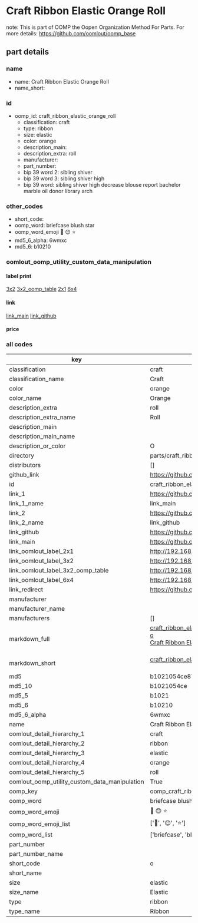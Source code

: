 # Craft Ribbon Elastic Orange Roll  

note: This is part of OOMP the Oopen Organization Method For Parts. For more details: https://github.com/oomlout/oomp_base

##  part details
  







### name
* name: Craft Ribbon Elastic Orange Roll
* name_short: 
### id
* oomp_id: craft_ribbon_elastic_orange_roll
  * classification: craft
  * type: ribbon
  * size: elastic
  * color: orange
  * description_main: 
  * description_extra: roll
  * manufacturer: 
  * part_number: 
  * bip 39 word 2: sibling shiver
  * bip 39 word 3: sibling shiver high
  * bip 39 word: sibling shiver high decrease blouse report bachelor marble oil donor library arch

### other_codes
* short_code: 
* oomp_word: briefcase blush star
* oomp_word_emoji :briefcase: :blush: :star:
* md5_6_alpha: 6wmxc
* md5_6: b10210






### oomlout_oomp_utility_custom_data_manipulation
#### label print
[3x2](http://192.168.1.245:1112/?label=oomp%206wmxc)
[3x2_oomp_table](http://192.168.1.108:1112/?label=oomp%206wmxc)
[2x1](http://192.168.1.242:1112/?label=oomp%206wmxc)
[6x4](http://192.168.1.55:1112/?label=oomp%206wmxc)    

#### link

[link_main](https://github.com/oomlout/oomlout_oomp_version_1_messy/tree/main/parts/craft_ribbon_elastic_orange_roll) [link_github](https://github.com/oomlout/oomlout_oomp_version_1_messy/tree/main/parts/craft_ribbon_elastic_orange_roll)                             

#### price







### all codes 
| key | value |  
| --- | --- |  
| classification | craft |  
| classification_name | Craft |  
| color | orange |  
| color_name | Orange |  
| description_extra | roll |  
| description_extra_name | Roll |  
| description_main |  |  
| description_main_name |  |  
| description_or_color | O  |  
| directory | parts/craft_ribbon_elastic_orange_roll |  
| distributors | [] |  
| github_link | https://github.com/oomlout/oomlout_oomp_part_src/tree/main/parts/craft_ribbon_elastic_orange_roll |  
| id | craft_ribbon_elastic_orange_roll |  
| link_1 | https://github.com/oomlout/oomlout_oomp_version_1_messy/tree/main/parts/craft_ribbon_elastic_orange_roll |  
| link_1_name | link_main |  
| link_2 | https://github.com/oomlout/oomlout_oomp_version_1_messy/tree/main/parts/craft_ribbon_elastic_orange_roll |  
| link_2_name | link_github |  
| link_github | https://github.com/oomlout/oomlout_oomp_version_1_messy/tree/main/parts/craft_ribbon_elastic_orange_roll |  
| link_main | https://github.com/oomlout/oomlout_oomp_version_1_messy/tree/main/parts/craft_ribbon_elastic_orange_roll |  
| link_oomlout_label_2x1 | http://192.168.1.242:1112/?label=oomp%206wmxc |  
| link_oomlout_label_3x2 | http://192.168.1.245:1112/?label=oomp%206wmxc |  
| link_oomlout_label_3x2_oomp_table | http://192.168.1.108:1112/?label=oomp%206wmxc |  
| link_oomlout_label_6x4 | http://192.168.1.55:1112/?label=oomp%206wmxc |  
| link_redirect | https://github.com/oomlout/oomlout_oomp_version_1_messy/tree/main/parts/craft_ribbon_elastic_orange_roll |  
| manufacturer |  |  
| manufacturer_name |  |  
| manufacturers | [] |  
| markdown_full | [craft_ribbon_elastic_orange_roll](none)<br>[o](none)<br>[Craft Ribbon Elastic Orange Roll](none)<br><br> |  
| markdown_short | [craft_ribbon_elastic_orange_roll](none)<br><br> |  
| md5 | b1021054ce87a226db8c1392d7318e3d |  
| md5_10 | b1021054ce |  
| md5_5 | b1021 |  
| md5_6 | b10210 |  
| md5_6_alpha | 6wmxc |  
| name | Craft Ribbon Elastic Orange Roll |  
| oomlout_detail_hierarchy_1 | craft |  
| oomlout_detail_hierarchy_2 | ribbon |  
| oomlout_detail_hierarchy_3 | elastic |  
| oomlout_detail_hierarchy_4 | orange |  
| oomlout_detail_hierarchy_5 | roll |  
| oomlout_oomp_utility_custom_data_manipulation | True |  
| oomp_key | oomp_craft_ribbon_elastic_orange_roll |  
| oomp_word | briefcase blush star |  
| oomp_word_emoji | :briefcase: :blush: :star: |  
| oomp_word_emoji_list | [':briefcase:', ':blush:', ':star:'] |  
| oomp_word_list | ['briefcase', 'blush', 'star'] |  
| part_number |  |  
| part_number_name |  |  
| short_code | o |  
| short_name |  |  
| size | elastic |  
| size_name | Elastic |  
| type | ribbon |  
| type_name | Ribbon |  
